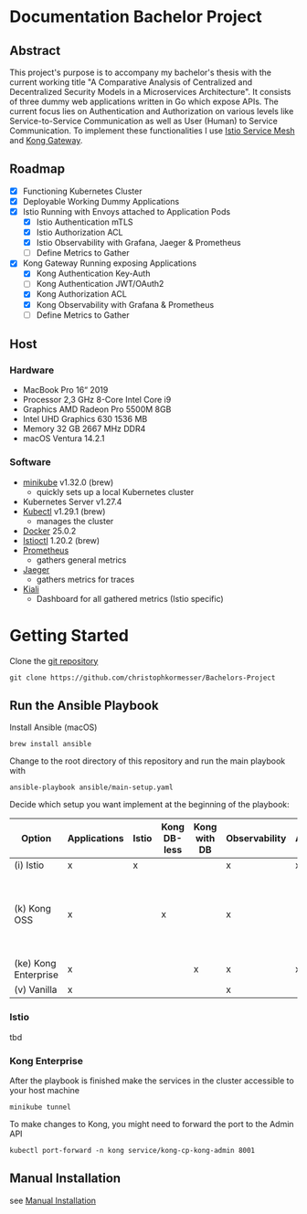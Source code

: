 # Documentation Bachelor Project

## Abstract

This project's purpose is to accompany my bachelor's thesis with the current working title "A Comparative Analysis of Centralized and Decentralized Security Models in a Microservices Architecture". It consists of three dummy web applications written in Go which expose APIs.
The current focus lies on Authentication and Authorization on various levels like Service-to-Service Communication as well as User (Human) to Service Communication. To implement these functionalities I use [Istio Service Mesh](https://istio.io/) and [Kong Gateway](https://konghq.com/products/kong-gateway).

## Roadmap

- [x] Functioning Kubernetes Cluster
- [x] Deployable Working Dummy Applications
- [x] Istio Running with Envoys attached to Application Pods
  - [x] Istio Authentication mTLS
  - [x] Istio Authorization ACL
  - [x] Istio Observability with Grafana, Jaeger & Prometheus
  - [ ] Define Metrics to Gather
- [x] Kong Gateway Running exposing Applications
  - [x] Kong Authentication Key-Auth
  - [ ] Kong Authentication JWT/OAuth2
  - [x] Kong Authorization ACL
  - [x] Kong Observability with Grafana & Prometheus
  - [ ] Define Metrics to Gather

## Host

### Hardware

- MacBook Pro 16“ 2019
- Processor 2,3 GHz 8-Core Intel Core i9
- Graphics AMD Radeon Pro 5500M 8GB
- Intel UHD Graphics 630 1536 MB
- Memory 32 GB 2667 MHz DDR4
- macOS Ventura 14.2.1

### Software

- [minikube](https://minikube.sigs.k8s.io/docs/) v1.32.0 (brew)
  - quickly sets up a local Kubernetes cluster
- Kubernetes Server v1.27.4
- [Kubectl](https://kubernetes.io/docs/reference/kubectl/) v1.29.1 (brew)
  - manages the cluster
- [Docker](https://www.docker.com/) 25.0.2
- [Istioctl](https://istio.io/latest/docs/ops/diagnostic-tools/istioctl/) 1.20.2 (brew)
- [Prometheus](https://prometheus.io/)
  - gathers general metrics
- [Jaeger](https://www.jaegertracing.io/)
  - gathers metrics for traces
- [Kiali](https://kiali.io/)
  - Dashboard for all gathered metrics (Istio specific)

# Getting Started

Clone the [git repository](https://github.com/christophkormesser/Bachelors-Project)

```shell
git clone https://github.com/christophkormesser/Bachelors-Project
```

## Run the Ansible Playbook

Install Ansible (macOS)
```shell
brew install ansible
```

Change to the root directory of this repository and run the main playbook with
```shell
ansible-playbook ansible/main-setup.yaml
```

Decide which setup you want implement at the beginning of the playbook:

| Option               | Applications | Istio | Kong DB-less | Kong with DB | Observability | Authentication | Authorization | Comments                                                  |
|----------------------|--------------|-------|--------------|--------------|---------------|----------------|---------------|-----------------------------------------------------------|
| (i) Istio            | x            | x     |              |              | x             | x              | x             |                                                           |
| (k) Kong OSS         | x            |       | x            |              | x             |                |               | Doesn't support Consumer Groups which are needed for ACLs |
| (ke) Kong Enterprise | x            |       |              | x            | x             | x              | x             |                                                           |
| (v) Vanilla          | x            |       |              |              | x             |                |               |                                                           |

### Istio

tbd

### Kong Enterprise
After the playbook is finished make the services in the cluster accessible to your host machine

```shell
minikube tunnel
```

To make changes to Kong, you might need to forward the port to the Admin API

```shell
kubectl port-forward -n kong service/kong-cp-kong-admin 8001
```

## Manual Installation

see [Manual Installation](docs/Manual-Installation-Start)
